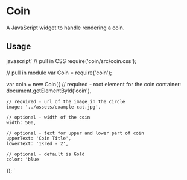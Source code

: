 # Coin

A JavaScript widget to handle rendering a coin.

## Usage

javascript`
// pull in CSS
require('coin/src/coin.css');

// pull in module
var Coin = require('coin');

var coin = new Coin({
    // required - root element for the coin
    container: document.getElementById('coin'),

    // required - url of the image in the circle
    image: '../assets/example-cat.jpg',

    // optional - width of the coin
    width: 500,

    // optional - text for upper and lower part of coin
    upperText: 'Coin Title',
    lowerText: '1Kred - 2',

    // optional - default is Gold
    color: 'blue'
});
`
